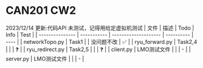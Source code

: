 # CAN201 CW2
2023/12/14 
更新:代码API
未测试，记得用给定虚拟机测试
| 文件            | 描述        | Todo                 | Info       | Test |
| --------------- | ----------- | -------------------- | ---------- | ---- |
| networkTopo.py  | Task1       |                      | 没问题不改 | ✅    |
| ryu_forward.py  | Task2,4     |  |            | ❓    |
| ryu_redirect.py | Task2,5     |  |            | ❓   |
| client.py       | LMO测试文件 |                      |            | -    |
| server.py       | LMO测试文件 |                      |            | -    |


